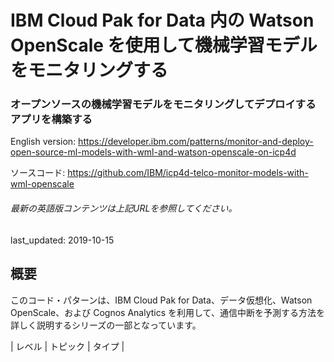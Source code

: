 # IBM Cloud Pak for Data 内の Watson OpenScale を使用して機械学習モデルをモニタリングする

### オープンソースの機械学習モデルをモニタリングしてデプロイするアプリを構築する

English version: https://developer.ibm.com/patterns/monitor-and-deploy-open-source-ml-models-with-wml-and-watson-openscale-on-icp4d
  
ソースコード: https://github.com/IBM/icp4d-telco-monitor-models-with-wml-openscale

###### 最新の英語版コンテンツは上記URLを参照してください。
last_updated: 2019-10-15

 
## 概要

このコード・パターンは、IBM Cloud Pak for Data、データ仮想化、Watson OpenScale、および Cognos Analytics を利用して、通信中断を予測する方法を詳しく説明するシリーズの一部となっています。

| レベル | トピック | タイプ |
